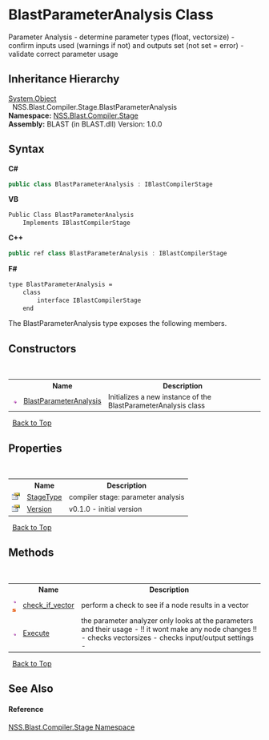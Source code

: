 # BlastParameterAnalysis Class
 

Parameter Analysis - determine parameter types (float, vectorsize) - confirm inputs used (warnings if not) and outputs set (not set = error) - validate correct parameter usage


## Inheritance Hierarchy
<a href="https://docs.microsoft.com/dotnet/api/system.object" target="_blank" rel="noopener noreferrer">System.Object</a><br />&nbsp;&nbsp;NSS.Blast.Compiler.Stage.BlastParameterAnalysis<br />
**Namespace:**&nbsp;<a href="f44e629d-16ad-ce78-c6d1-bb239589698b.md">NSS.Blast.Compiler.Stage</a><br />**Assembly:**&nbsp;BLAST (in BLAST.dll) Version: 1.0.0

## Syntax

**C#**<br />
``` C#
public class BlastParameterAnalysis : IBlastCompilerStage
```

**VB**<br />
``` VB
Public Class BlastParameterAnalysis
	Implements IBlastCompilerStage
```

**C++**<br />
``` C++
public ref class BlastParameterAnalysis : IBlastCompilerStage
```

**F#**<br />
``` F#
type BlastParameterAnalysis =  
    class
        interface IBlastCompilerStage
    end
```

The BlastParameterAnalysis type exposes the following members.


## Constructors
&nbsp;<table><tr><th></th><th>Name</th><th>Description</th></tr><tr><td>![Public method](media/pubmethod.gif "Public method")</td><td><a href="2536d1fd-9096-7d12-ac1a-ba7a24b5d460.md">BlastParameterAnalysis</a></td><td>
Initializes a new instance of the BlastParameterAnalysis class</td></tr></table>&nbsp;
<a href="#blastparameteranalysis-class">Back to Top</a>

## Properties
&nbsp;<table><tr><th></th><th>Name</th><th>Description</th></tr><tr><td>![Public property](media/pubproperty.gif "Public property")</td><td><a href="0480067e-80b3-6557-7e4b-80cd4df7f6b5.md">StageType</a></td><td>
compiler stage: parameter analysis</td></tr><tr><td>![Public property](media/pubproperty.gif "Public property")</td><td><a href="1dd6bd4a-ecf0-72f4-b94e-dba071a08b92.md">Version</a></td><td>
v0.1.0 - initial version</td></tr></table>&nbsp;
<a href="#blastparameteranalysis-class">Back to Top</a>

## Methods
&nbsp;<table><tr><th></th><th>Name</th><th>Description</th></tr><tr><td>![Public method](media/pubmethod.gif "Public method")![Static member](media/static.gif "Static member")</td><td><a href="343f640c-28b1-565c-5b47-36810667c789.md">check_if_vector</a></td><td>
perform a check to see if a node results in a vector</td></tr><tr><td>![Public method](media/pubmethod.gif "Public method")</td><td><a href="84bfa3ae-66a1-3506-a9c7-ae7e72640cd6.md">Execute</a></td><td>
the parameter analyzer only looks at the parameters and their usage - !! it wont make any node changes !! - checks vectorsizes - checks input/output settings -</td></tr></table>&nbsp;
<a href="#blastparameteranalysis-class">Back to Top</a>

## See Also


#### Reference
<a href="f44e629d-16ad-ce78-c6d1-bb239589698b.md">NSS.Blast.Compiler.Stage Namespace</a><br />